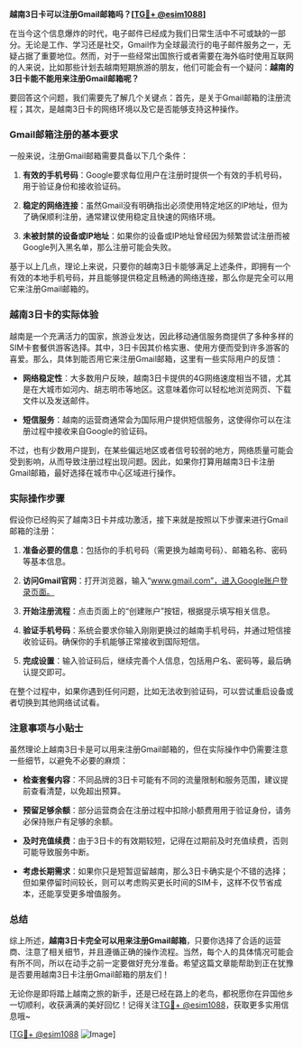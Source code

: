 **越南3日卡可以注册Gmail邮箱吗？[[TG💪+ @esim1088](https://t.me/s/esim1088)]**

在当今这个信息爆炸的时代，电子邮件已经成为我们日常生活中不可或缺的一部分。无论是工作、学习还是社交，Gmail作为全球最流行的电子邮件服务之一，无疑占据了重要地位。然而，对于一些经常出国旅行或者需要在海外临时使用互联网的人来说，比如那些计划去越南短期旅游的朋友，他们可能会有一个疑问：**越南的3日卡能不能用来注册Gmail邮箱呢？**

要回答这个问题，我们需要先了解几个关键点：首先，是关于Gmail邮箱的注册流程；其次，是越南3日卡的网络环境以及它是否能够支持这种操作。

### Gmail邮箱注册的基本要求

一般来说，注册Gmail邮箱需要具备以下几个条件：

1. **有效的手机号码**：Google要求每位用户在注册时提供一个有效的手机号码，用于验证身份和接收验证码。
   
2. **稳定的网络连接**：虽然Gmail没有明确指出必须使用特定地区的IP地址，但为了确保顺利注册，通常建议使用稳定且快速的网络环境。

3. **未被封禁的设备或IP地址**：如果你的设备或IP地址曾经因为频繁尝试注册而被Google列入黑名单，那么注册可能会失败。

基于以上几点，理论上来说，只要你的越南3日卡能够满足上述条件，即拥有一个有效的本地手机号码，并且能够提供稳定且畅通的网络连接，那么你是完全可以用它来注册Gmail邮箱的。

### 越南3日卡的实际体验

越南是一个充满活力的国家，旅游业发达，因此移动通信服务商提供了多种多样的SIM卡套餐供游客选择。其中，3日卡因其价格实惠、使用方便而受到许多游客的喜爱。那么，具体到能否用它来注册Gmail邮箱，这里有一些实际用户的反馈：

- **网络稳定性**：大多数用户反映，越南3日卡提供的4G网络速度相当不错，尤其是在大城市如河内、胡志明市等地区。这意味着你可以轻松地浏览网页、下载文件以及发送邮件。
  
- **短信服务**：越南的运营商通常会为国际用户提供短信服务，这使得你可以在注册过程中接收来自Google的验证码。

不过，也有少数用户提到，在某些偏远地区或者信号较弱的地方，网络质量可能会受到影响，从而导致注册过程出现问题。因此，如果你打算用越南3日卡注册Gmail邮箱，最好选择在城市中心区域进行操作。

### 实际操作步骤

假设你已经购买了越南3日卡并成功激活，接下来就是按照以下步骤来进行Gmail邮箱的注册：

1. **准备必要的信息**：包括你的手机号码（需更换为越南号码）、邮箱名称、密码等基本信息。

2. **访问Gmail官网**：打开浏览器，输入“www.gmail.com”，进入Google账户登录页面。

3. **开始注册流程**：点击页面上的“创建账户”按钮，根据提示填写相关信息。

4. **验证手机号码**：系统会要求你输入刚刚更换过的越南手机号码，并通过短信接收验证码。确保你的手机能够正常接收到国际短信。

5. **完成设置**：输入验证码后，继续完善个人信息，包括用户名、密码等，最后确认提交即可。

在整个过程中，如果你遇到任何问题，比如无法收到验证码，可以尝试重启设备或者切换到其他网络试试看。

### 注意事项与小贴士

虽然理论上越南3日卡是可以用来注册Gmail邮箱的，但在实际操作中仍需要注意一些细节，以避免不必要的麻烦：

- **检查套餐内容**：不同品牌的3日卡可能有不同的流量限制和服务范围，建议提前查看清楚，以免超出预算。
  
- **预留足够余额**：部分运营商会在注册过程中扣除小额费用用于验证身份，请务必保持账户有足够的余额。

- **及时充值续费**：由于3日卡的有效期较短，记得在过期前及时充值续费，否则可能导致服务中断。

- **考虑长期需求**：如果你只是短暂逗留越南，那么3日卡确实是个不错的选择；但如果停留时间较长，则可以考虑购买更长时间的SIM卡，这样不仅节省成本，还能享受更多增值服务。

### 总结

综上所述，**越南3日卡完全可以用来注册Gmail邮箱**，只要你选择了合适的运营商、注意了相关细节，并且遵循正确的操作流程。当然，每个人的具体情况可能会有所不同，所以在动手之前一定要做好充分准备。希望这篇文章能帮助到正在犹豫是否要用越南3日卡注册Gmail邮箱的朋友们！

无论你是即将踏上越南之旅的新手，还是已经在路上的老鸟，都祝愿你在异国他乡一切顺利，收获满满的美好回忆！记得关注[TG💪+ @esim1088](https://t.me/s/esim1088)，获取更多实用信息哦~

[[TG💪+ @esim1088](https://t.me/s/esim1088) ![Image](https://i.postimg.cc/4NQfJmqS/Snipaste-2025-05-13-00-14-12.png)]